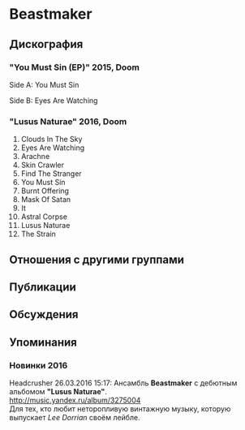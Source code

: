 # Beastmaker



## Дискография

### "You Must Sin (EP)" 2015, Doom

Side A:
You Must Sin

Side B:
Eyes Are Watching

### "Lusus Naturae" 2016, Doom

01. Clouds In The Sky
02. Eyes Are Watching
03. Arachne
04. Skin Crawler
05. Find The Stranger
06. You Must Sin
07. Burnt Offering
08. Mask Of Satan
09. It
10. Astral Corpse
11. Lusus Naturae
12. The Strain


## Отношения с другими группами


## Публикации


## Обсуждения


## Упоминания

### Новинки 2016

Headcrusher 26.03.2016 15:17:
Ансамбль <B>Beastmaker</B> с дебютным альбомом <B>"Lusus Naturae"</B>.<BR><A HREF="http://music.yandex.ru/album/3275004" TARGET="_blank">http://music.yandex.ru/album/3275004</A><BR>Для тех, кто любит неторопливую винтажную музыку, которую выпускает <I>Lee Dorrian</I> своём лейбле.<BR><BR><BR>

